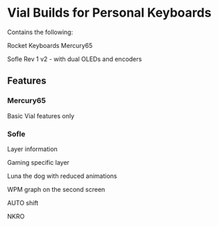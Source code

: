 # Vial Builds for Personal Keyboards

Contains the following:

Rocket Keyboards Mercury65

Sofle Rev 1 v2 - with dual OLEDs and encoders

## Features

### Mercury65

Basic Vial features only

### Sofle

Layer information

Gaming specific layer

Luna the dog with reduced animations

WPM graph on the second screen 

AUTO shift

NKRO
